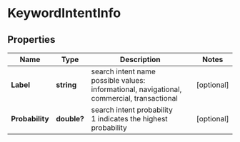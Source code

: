 # KeywordIntentInfo


## Properties

| Name | Type | Description | Notes |
|------------ | ------------- | ------------- | -------------|
**Label** | **string** | search intent name<br>possible values: informational, navigational, commercial, transactional |[optional]|
**Probability** | **double?** | search intent probability<br>1 indicates the highest probability |[optional]|